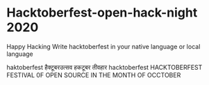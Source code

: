 # Hacktoberfest-open-hack-night 2020
Happy Hacking
Write hacktoberfest in your native language or local language


haktoberfest
हैक्टूबरउत्सव
हकटूबर तीवहार 
hacktoberfest
HACKTOBERFEST FESTIVAL 0F OPEN SOURCE IN THE MONTH OF OCCTOBER
